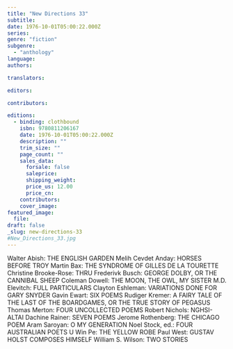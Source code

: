 ```yaml
---
title: "New Directions 33"
subtitle:
date: 1976-10-01T05:00:22.000Z
series:
genre: "fiction"
subgenre:
  - "anthology"
language:
authors:

translators:

editors:

contributors:

editions:
  - binding: clothbound
    isbn: 9780811206167
    date: 1976-10-01T05:00:22.000Z
    description: ""
    trim_size: ""
    page_count: ""
    sales_data:
      forsale: false
      saleprice:
      shipping_weight:
      price_us: 12.00
      price_cn:
    contributors:
    cover_image:
featured_image:
  file:
draft: false
_slug: new-directions-33
#New_Directions_33.jpg
---
```


Walter Abish: THE ENGLISH GARDEN Melih Cevdet Anday: HORSES BEFORE TROY Martin Bax: THE SYNDROME OF GILLES DE LA TOURETTE Christine Brooke-Rose: THRU Frederivk Busch: GEORGE DOLBY, OR THE CANNIBAL SHEEP Coleman Dowell: THE MOON, THE OWL, MY SISTER M.D. Elevitch: FULL PARTICULARS Clayton Eshleman: VARIATIONS DONE FOR GARY SNYDER Gavin Ewart: SIX POEMS Rudiger Kremer: A FAIRY TALE OF THE LAST OF THE BOARDGAMES, OR THE TRUE STORY OF PEGASUS Thomas Merton: FOUR UNCOLLECTED POEMS Robert Nichols: NGHSI-ALTAI Dachine Rainer: SEVEN POEMS Jerome Rothenberg: THE CHICAGO POEM Aram Saroyan: O MY GENERATION Noel Stock, ed.: FOUR AUSTRALIAN POETS U Win Pe: THE YELLOW ROBE Paul West: GUSTAV HOLST COMPOSES HIMSELF William S. Wilson: TWO STORIES

